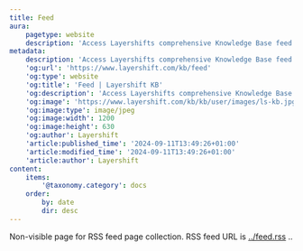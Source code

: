 ```yaml
---
title: Feed
aura:
    pagetype: website
    description: 'Access Layershifts comprehensive Knowledge Base feed. Dive into expertly curated articles, guides, and FAQs designed to answer your question'
metadata:
    description: 'Access Layershifts comprehensive Knowledge Base feed. Dive into expertly curated articles, guides, and FAQs designed to answer your question'
    'og:url': 'https://www.layershift.com/kb/feed'
    'og:type': website
    'og:title': 'Feed | Layershift KB'
    'og:description': 'Access Layershifts comprehensive Knowledge Base feed. Dive into expertly curated articles, guides, and FAQs designed to answer your question'
    'og:image': 'https://www.layershift.com/kb/kb/user/images/ls-kb.jpg'
    'og:image:type': image/jpeg
    'og:image:width': 1200
    'og:image:height': 630
    'og:author': Layershift
    'article:published_time': '2024-09-11T13:49:26+01:00'
    'article:modified_time': '2024-09-11T13:49:26+01:00'
    'article:author': Layershift
content:
    items:
        '@taxonomy.category': docs
    order:
        by: date
        dir: desc
---
```


Non-visible page for RSS feed page collection. RSS feed URL is [../feed.rss](../feed.rss)
..